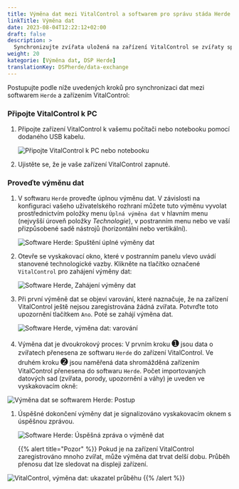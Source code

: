 ```yaml
---
title: Výměna dat mezi VitalControl a softwarem pro správu stáda Herde
linkTitle: Výměna dat
date: 2023-08-04T12:22:12+02:00
draft: false
description: >
  Synchronizujte zvířata uložená na zařízení VitalControl se zvířaty spravovanými softwarem *Herde* a přeneste naměřené hodnoty zaznamenané zařízením VitalControl do softwaru *Herde*.
weight: 20
kategorie: [Výměna dat, DSP Herde]
translationKey: DSPherde/data-exchange
---
```

Postupujte podle níže uvedených kroků pro synchronizaci dat mezi softwarem `Herde` a zařízením VitalControl:

### Připojte VitalControl k PC

1. Připojte zařízení VitalControl k vašemu počítači nebo notebooku pomocí dodaného USB kabelu.

   ![Připojte VitalControl k PC nebo notebooku](/images/synchronisation/connect-to-pc.svg "Připojte VitalControl k PC")

1. Ujistěte se, že je vaše zařízení VitalControl zapnuté.

### Proveďte výměnu dat

1. V softwaru `Herde` proveďte úplnou výměnu dat. V závislosti na konfiguraci vašeho uživatelského rozhraní můžete tuto výměnu vyvolat prostřednictvím položky menu `Úplná výměna dat` v hlavním menu (nejvyšší úroveň položky _Technologie_), v postranním menu nebo ve vaší přizpůsobené sadě nástrojů (horizontální nebo vertikální).

   ![Software Herde: Spuštění úplné výměny dat](../screenshots/data-exchange.png "Herde: Spuštění výměny dat")

1. Otevře se vyskakovací okno, které v postranním panelu vlevo uvádí stanovené technologické vazby. Klikněte na tlačítko označené `VitalControl` pro zahájení výměny dat:

   ![Software Herde, Zahájení výměny dat](../screenshots/start-transfer.png "Herde: Zahájení výměny dat")

1. Při první výměně dat se objeví varování, které naznačuje, že na zařízení VitalControl ještě nejsou zaregistrována žádná zvířata. Potvrďte toto upozornění tlačítkem `Ano`. Poté se zahájí výměna dat.

   ![Software Herde, výměna dat: varování](../screenshots/warning.png "Výměna dat: varování")

1. Výměna dat je dvoukrokový proces: V prvním kroku <span style="font-size: 140%">➊</span> jsou data o zvířatech přenesena ze softwaru `Herde` do zařízení VitalControl. Ve druhém kroku <span style="font-size: 140%">➋</span> jsou naměřená data shromážděná zařízením VitalControl přenesena do softwaru `Herde`. Počet importovaných datových sad (zvířata, porody, upozornění a váhy) je uveden ve vyskakovacím okně:

![Výměna dat se softwarem Herde: Postup](../screenshots/data-transfer.png "Výměna dat: Postup")

1. Úspěšné dokončení výměny dat je signalizováno vyskakovacím oknem s úspěšnou zprávou.

   ![Software Herde: Úspěšná zpráva o výměně dat](../screenshots/success-message.png "Herde: Úspěšná zpráva o výměně dat")

    {{% alert title="Pozor" %}}
Pokud je na zařízení VitalControl zaregistrováno mnoho zvířat, může výměna dat trvat delší dobu. Průběh přenosu dat lze sledovat na displeji zařízení.

![VitalControl, výměna dat: ukazatel průběhu](../../vcsynchronizer/images/import-animals/data-transfer.png "VitalControl: ukazatel průběhu výměny dat")
    {{% /alert %}}
